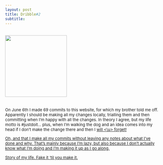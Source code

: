 ```yaml
---
layout: post
title: Dribble#2
subtitle:  
---
```


<div class="text-center">
  <br/>
 <a href="https://www.instagram.com/p/BL4QxMmj3gu/?utm_source=ig_web_button_share_sheet">
  <img src="{{ site.baseurl }}/img/DB0E038B-ECCB-4FD6-946F-1E7F2B9EAE3D.jpeg" width="200" height="200"/>
  </a>
</div>
<br>


<div class="text-left">
<br>
<div class="boxed">
  <font size="2">
      On June 6th I made 69 commits to this website, for which my brother told me off. Apparently I should be making all my changes locally, trialling them and then committing when I’m happy with all the changes. In theory I agree, but my life motto is #justdoit... plus, when I’m walking the dog and an idea comes into my head if I don’t make the change there and then I <u> will <\u> forget! 

Oh, and that I make all my commits without leaving any notes about what I’ve done and why. That’s mainly because I’m lazy, but also because I don’t actually know what I’m doing and I’m making it up as I go along. 

Story of my life. 
Fake it ‘til you make it.
</font>
    <br><br>
